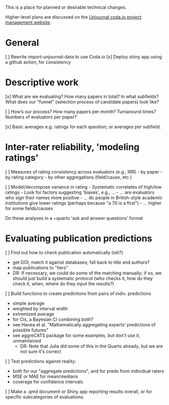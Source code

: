 This is a place for planned or desirable technical changes.

Higher-level plans are discussed on
the [Unjournal coda.io project management website](https://coda.io/d/Project-Management-UJ_dOyXJoZ6imx/Projects_subw9#Projects_tuA9I/r30&view=full).

# General

[ ] Rewrite import-unjournal-data to use Coda.io 
[x] Deploy shiny app using a github action, for consistency


# Descriptive work

[x] What are we evaluating? How many papers in total? In what subfields? What does our “funnel” (selection process of candidate papers) look like?

[ ] How’s our process? How many papers per month? Turnaround times?
  Numbers of evaluators per paper?

[x] Basic averages e.g. ratings for each question; or averages per subfield.


# Inter-rater reliability, 'modeling ratings'

[ ] Measures of rating consistency across evaluators (e.g., IRR)
    - by paper
    - by rating category
    - by other aggregations (field/cause, etc.)

[  ] Model/decompose variance in rating
    - Systematic correlates of high/low ratings
    - Look for factors suggesting 'biases', e.g.,  ...
    - ... are evaluators who sign their names more positive
    - ... do people in British-style academic institutions give lower ratings (perhaps because "a 70 is a first")
    - ... higher for some fields/causes

Do these analyses in a ~quarto 'ask and answer questions' format

# Evaluating publication predictions

[ ] Find out how to check publication automatically (ish?)
  - get DOI; match it against databases; fall back to title and authors?
  - map publications to "tiers"
  - DR: If necessary, we could do some of the matching manually; if so, we should just build a systematic protocol (who checks it, how do they check it, when, where do they input the results?)

[ ] Build functions to create predictions from pairs of indiv. predictions
  - simple average
  - weighted by interval width
  - extremized average
  - for CIs, a Bayesian CI combining both?
  - see Hanea et al.
    "Mathematically aggregating experts’ predictions of possible futures"
  - see aggreCATS package for some examples, but don't use it, unmaintained
    - DR: Note that Julia did some of this in the Quarto already, but we are not sure it's correct

[ ] Test predictions against reality:
  - both for our "aggregate predictions", and for preds from individual raters
  - MSE or MAE for mean/medians
  - coverage for confidence intervals

[ ] Make a .qmd document or Shiny app reporting results overall, or for specific subcategories of evaluations.

